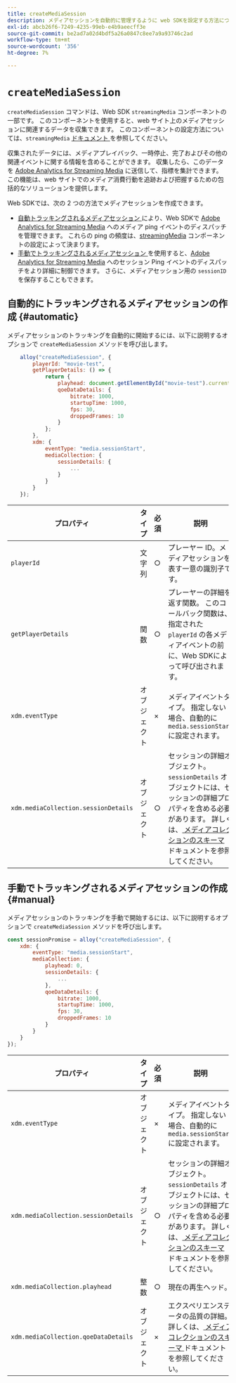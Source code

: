 ```yaml
---
title: createMediaSession
description: メディアセッションを自動的に管理するように web SDKを設定する方法について説明します
exl-id: abcb26f6-7249-4235-99eb-e4b9aeecff3e
source-git-commit: be2ad7a02d4bdf5a26a0847c8ee7a9a93746c2ad
workflow-type: tm+mt
source-wordcount: '356'
ht-degree: 7%

---
```


# `createMediaSession`

`createMediaSession` コマンドは、Web SDK `streamingMedia` コンポーネントの一部です。 このコンポーネントを使用すると、web サイト上のメディアセッションに関連するデータを収集できます。 このコンポーネントの設定方法については、`streamingMedia` [ ドキュメント ](configure/streamingmedia.md) を参照してください。

収集されたデータには、メディアプレイバック、一時停止、完了およびその他の関連イベントに関する情報を含めることができます。 収集したら、このデータを [Adobe Analytics for Streaming Media](https://experienceleague.adobe.com/ja/docs/media-analytics/using/media-overview) に送信して、指標を集計できます。 この機能は、web サイトでのメディア消費行動を追跡および把握するための包括的なソリューションを提供します。

Web SDKでは、次の 2 つの方法でメディアセッションを作成できます。

* [ 自動トラッキングされるメディアセッション ](#automatic) により、Web SDKで [Adobe Analytics for Streaming Media](https://experienceleague.adobe.com/ja/docs/media-analytics/using/media-overview) へのメディア ping イベントのディスパッチを管理できます。 これらの ping の頻度は、[streamingMedia](configure/streamingmedia.md) コンポーネントの設定によって決まります。
* [ 手動でトラッキングされるメディアセッション ](#manual) を使用すると、[Adobe Analytics for Streaming Media](https://experienceleague.adobe.com/ja/docs/media-analytics/using/media-overview) へのセッション Ping イベントのディスパッチをより詳細に制御できます。 さらに、メディアセッション用の `sessionID` を保存することもできます。

## 自動的にトラッキングされるメディアセッションの作成 {#automatic}

メディアセッションのトラッキングを自動的に開始するには、以下に説明するオプションで `createMediaSession` メソッドを呼び出します。

```javascript
    alloy("createMediaSession", {
        playerId: "movie-test",
        getPlayerDetails: () => {
            return {
                playhead: document.getElementById("movie-test").currentTime,
                qoeDataDetails: {
                    bitrate: 1000,
                    startupTime: 1000,
                    fps: 30,
                    droppedFrames: 10
                }
            };
        },
        xdm: {
            eventType: "media.sessionStart",
            mediaCollection: {
                sessionDetails: {
                    ...
                }
            }
        }
    });
```

| プロパティ | タイプ | 必須 | 説明 |
|---------|----------|---------|---------|
| `playerId` | 文字列 | ○ | プレーヤー ID。メディアセッションを表す一意の識別子です。 |
| `getPlayerDetails` | 関数 | ○ | プレーヤーの詳細を返す関数。 このコールバック関数は、指定された `playerId` の各メディアイベントの前に、Web SDKによって呼び出されます。 |
| `xdm.eventType` | オブジェクト | × | メディアイベントタイプ。 指定しない場合、自動的に `media.sessionStart` に設定されます。 |
| `xdm.mediaCollection.sessionDetails` | オブジェクト | ○ | セッションの詳細オブジェクト。 `sessionDetails` オブジェクトには、セッションの詳細プロパティを含める必要があります。 詳しくは、[ メディアコレクションのスキーマ ](../../xdm/data-types/media-collection-details.md) ドキュメントを参照してください。 |


## 手動でトラッキングされるメディアセッションの作成 {#manual}

メディアセッションのトラッキングを手動で開始するには、以下に説明するオプションで `createMediaSession` メソッドを呼び出します。

```javascript
const sessionPromise = alloy("createMediaSession", {
    xdm: {
        eventType: "media.sessionStart",
        mediaCollection: {
            playhead: 0,
            sessionDetails: {
                ...
            },
            qoeDataDetails: {
                bitrate: 1000,
                startupTime: 1000,
                fps: 30,
                droppedFrames: 10
            }
        }
    }
});
```

| プロパティ | タイプ | 必須 | 説明 |
|---------|----------|---------|---------|
| `xdm.eventType` | オブジェクト | × | メディアイベントタイプ。 指定しない場合、自動的に `media.sessionStart` に設定されます。 |
| `xdm.mediaCollection.sessionDetails` | オブジェクト | ○ | セッションの詳細オブジェクト。 `sessionDetails` オブジェクトには、セッションの詳細プロパティを含める必要があります。 詳しくは、[ メディアコレクションのスキーマ ](../../xdm/data-types/media-collection-details.md) ドキュメントを参照してください。 |
| `xdm.mediaCollection.playhead` | 整数 | ○ | 現在の再生ヘッド。 |
| `xdm.mediaCollection.qoeDataDetails` | オブジェクト | × | エクスペリエンスデータの品質の詳細。 詳しくは、[ メディアコレクションのスキーマ ](../../xdm/data-types/media-collection-details.md) ドキュメントを参照してください。 |
